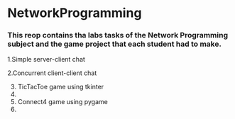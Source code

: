 # NetworkProgramming 

### This reop contains tha labs tasks of the Network Programming subject and the game project that each student had to make.
1.Simple server-client chat  

2.Concurrent client-client chat  

3. TicTacToe game using tkinter  
4. 
5. Connect4 game using pygame  
6. 
